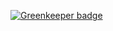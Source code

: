 
[![Greenkeeper badge](https://badges.greenkeeper.io/rajey/idashboard-mobile.svg)](https://greenkeeper.io/)
